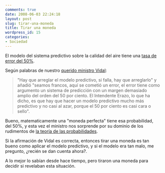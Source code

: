 ```yaml
---
comments: true
date: 2008-06-03 22:24:18
layout: post
slug: tirar-una-moneda
title: Tirar una moneda
wordpress_id: 15
categories:
- Sociedad
---
```


El modelo del sistema predictivo sobre la calidad del aire tiene una [tasa de error del 50%](http://www.radio.uchile.cl/notas.aspx?idNota=45510).

Según palabras de nuestro [querido ministro Vidal](http://www.lnds.net/2008/05/el_analfabetismo_del_ministro.html):

> "Hay que arreglar el modelo predictivo, si falla, hay que arreglarlo" y añadió "seamos francos, aquí se cometió un error, el error tiene como argumento un sistema de predicción con un margen demasiado amplio del orden del 50 por ciento. El Intendente Erazo, lo que ha dicho, es que hay que hacer un modelo predictivo mucho más predictivo y no casi al azar, porque el 50 por ciento es casi cara o sello".


Bueno, matematicamente una "moneda perfecta" tiene esa probabilidad, del 50%, y esta vez el ministro nos sorprende por su dominio de los rudimentos de [la teoría de las probabilidades](http://es.wikipedia.org/wiki/C%C3%A1lculo_de_probabilidades).

Si la afirmación de Vidal es correcta, entonces tirar una moneda es tan bueno como aplicar el modelo predictivo, y si el modelo era tan malo, me pregunto, ¿recién se dan cuenta ahora?.

A lo mejor lo sabían desde hace tiempo, pero tiraron una moneda para decidir si revelaban esta situación.



